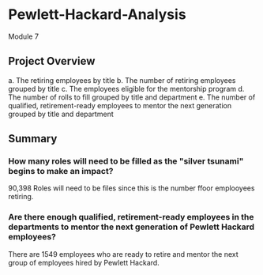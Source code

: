 # Pewlett-Hackard-Analysis
Module 7
## Project Overview

a. The retiring employees by title
b. The number of retiring employees grouped by title
c. The employees eligible for the mentorship program
d. The number of rolls to fill grouped by title and department
e. The number of qualified, retirement-ready employees to mentor the next generation grouped by title and department


## Summary

### How many roles will need to be filled as the "silver tsunami" begins to make an impact?

90,398 Roles will need to be files since this is the number ffoor emplooyees retiring.

### Are there enough qualified, retirement-ready employees in the departments to mentor the next generation of Pewlett Hackard employees?

There are 1549 employees who are ready to retire and mentor the next group of employees hired by Pewlett Hackard.
